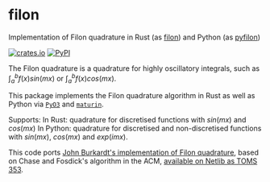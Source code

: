 # filon
Implementation of Filon quadrature in Rust (as [filon](https://crates.io/crates/filon)) and Python (as [pyfilon](https://pypi.org/project/pyfilon))

[![crates.io](https://img.shields.io/crates/v/filon?logo=rust&style=flat-square)](https://crates.io/crates/filon)
[![PyPI](https://img.shields.io/pypi/v/pyfilon.svg?logo=python&style=flat-square)](https://pypi.org/project/pyfilon)


The Filon quadrature is a quadrature for highly oscillatory
integrals, such as $\int_a^b f(x) sin(mx)$ or $\int_a^b f(x) cos(mx)$.

This package implements the Filon quadrature algorithm in Rust as well as
Python via [`PyO3`](https://github.com/PyO3/pyo3) and [`maturin`](https://github.com/PyO3/maturin).

Supports:
In Rust: quadrature for discretised functions with $sin(mx)$ and $cos(mx)$
In Python: quadrature for discretised and non-discretised functions with $sin(mx)$, $cos(mx)$ and $exp(imx)$.

This code ports [John Burkardt's implementation of Filon quadrature](https://people.math.sc.edu/Burkardt/cpp_src/filon/filon.html),
based on Chase and Fosdick's algorithm in the ACM, [available on Netlib as TOMS 353](https://netlib.org/toms/index.html).
